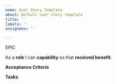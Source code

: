 ```yaml
---
name: User Story Template
about: Default user story template
title: ''
labels: ''
assignees: ''

---
```


EPIC <epic>

As a **role** I can **capability** so that **received benefit**.

**Acceptance Criteria**

**Tasks**
